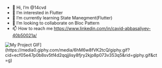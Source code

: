 - 👋 Hi, I’m @14cvd
- 👀 I’m interested in Flutter
- 🌱 I’m currently learning State Manegment(Flutter)
- 💞️ I’m looking to collaborate on Bloc Pattern
- 📫 How to reach me https://www.linkedin.com/in/cavid-abbasaliyev-40b50021a/

<!---
14cvd/14cvd is a ✨ special ✨ repository because its `README.md` (this file) appears on your GitHub profile.
You can click the Preview link to take a look at your changes.
--->
<img src="[./myScreen.gif" alt="My Project GIF](https://media0.giphy.com/media/6hM6w8fVK2tcQ/giphy.gif?cid=ecf05e47p0b8sv5tf4d2qqjjlisy8fjry2kjp8p073v353q5&rid=giphy.gif&ct=g)"  >
